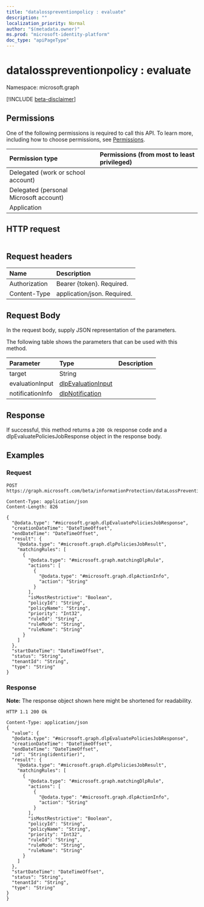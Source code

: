```yaml
---
title: "datalosspreventionpolicy : evaluate"
description: ""
localization_priority: Normal
author: "$(metadata.owner)"
ms.prod: "microsoft-identity-platform"
doc_type: "apiPageType"
---
```


# datalosspreventionpolicy : evaluate

Namespace: microsoft.graph

[!INCLUDE [beta-disclaimer](../../includes/beta-disclaimer.md)]

## Permissions

One of the following permissions is required to call this API. To learn more, including how to choose permissions, see [Permissions](/graph/permissions-reference).

| Permission type                        | Permissions (from most to least privileged) |
| :------------------------------------- | :------------------------------------------ |
| Delegated (work or school account)     |                                             |
| Delegated (personal Microsoft account) |                                             |
| Application                            |                                             |

## HTTP request

<!-- {
  "blockType": "ignored"
}
-->

```http

```

## Request headers

| Name          | Description                 |
| :------------ | :-------------------------- |
| Authorization | Bearer {token}. Required.   |
| Content-Type  | application/json. Required. |

## Request Body

In the request body, supply JSON representation of the parameters.

<!-- Actions and Functions -->

The following table shows the parameters that can be used with this method.

| Parameter        | Type                                                     | Description |
| :--------------- | :------------------------------------------------------- | :---------- |
| target           | String                                                   |             |
| evaluationInput  | [dlpEvaluationInput](../resources/dlpevaluationinput.md) |             |
| notificationInfo | [dlpNotification](../resources/dlpnotification.md)       |             |

<!-- CRUD Methods -->

## Response

If successful, this method returns a `200 Ok` response code and a dlpEvaluatePoliciesJobResponse object in the response body.

## Examples

### Request

<!-- {
  "blockType": "request",
  "name": "datalosspreventionpolicy_evaluate"
}
-->

```http
POST https://graph.microsoft.com/beta/informationProtection/dataLossPreventionPolicies/{id}/evaluate

Content-Type: application/json
Content-Length: 826

{
  "@odata.type": "#microsoft.graph.dlpEvaluatePoliciesJobResponse",
  "creationDateTime": "DateTimeOffset",
  "endDateTime": "DateTimeOffset",
  "result": {
    "@odata.type": "#microsoft.graph.dlpPoliciesJobResult",
    "matchingRules": [
      {
        "@odata.type": "#microsoft.graph.matchingDlpRule",
        "actions": [
          {
            "@odata.type": "#microsoft.graph.dlpActionInfo",
            "action": "String"
          }
        ],
        "isMostRestrictive": "Boolean",
        "policyId": "String",
        "policyName": "String",
        "priority": "Int32",
        "ruleId": "String",
        "ruleMode": "String",
        "ruleName": "String"
      }
    ]
  },
  "startDateTime": "DateTimeOffset",
  "status": "String",
  "tenantId": "String",
  "type": "String"
}

```

### Response

**Note:** The response object shown here might be shortened for readability.

<!-- {
  "blockType": "response",
  "truncated": true,
  "@odata.type": "microsoft.dataClassificationService.contract.dlpEvaluatePoliciesJobResponse"
}
-->

```http
HTTP 1.1 200 Ok

Content-Type: application/json
{
  "value": {
  "@odata.type": "#microsoft.graph.dlpEvaluatePoliciesJobResponse",
  "creationDateTime": "DateTimeOffset",
  "endDateTime": "DateTimeOffset",
  "id": "String(identifier)",
  "result": {
    "@odata.type": "#microsoft.graph.dlpPoliciesJobResult",
    "matchingRules": [
      {
        "@odata.type": "#microsoft.graph.matchingDlpRule",
        "actions": [
          {
            "@odata.type": "#microsoft.graph.dlpActionInfo",
            "action": "String"
          }
        ],
        "isMostRestrictive": "Boolean",
        "policyId": "String",
        "policyName": "String",
        "priority": "Int32",
        "ruleId": "String",
        "ruleMode": "String",
        "ruleName": "String"
      }
    ]
  },
  "startDateTime": "DateTimeOffset",
  "status": "String",
  "tenantId": "String",
  "type": "String"
}
}

```
